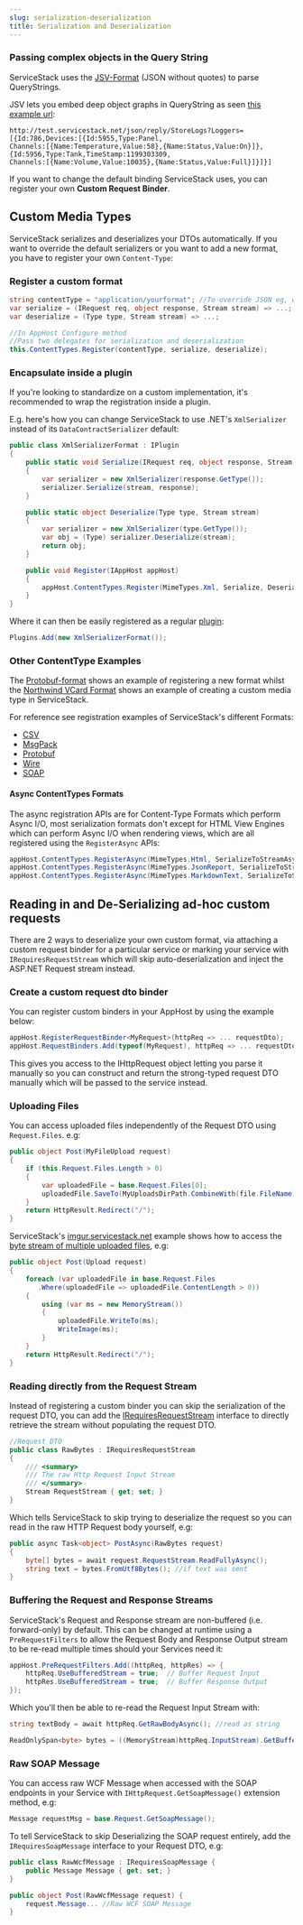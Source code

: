 ```yaml
---
slug: serialization-deserialization
title: Serialization and Deserialization
---
```


### Passing complex objects in the Query String

ServiceStack uses the [JSV-Format](/jsv-format) (JSON without quotes) to parse QueryStrings.

JSV lets you embed deep object graphs in QueryString as seen [this example url](http://test.servicestack.net/json/reply/StoreLogs?Loggers=%5B%7BId:786,Devices:%5B%7BId:5955,Type:Panel,TimeStamp:1199303309,Channels:%5B%7BName:Temperature,Value:58%7D,%7BName:Status,Value:On%7D%5D%7D,%7BId:5956,Type:Tank,TimeStamp:1199303309,Channels:%5B%7BName:Volume,Value:10035%7D,%7BName:Status,Value:Full%7D%5D%7D%5D%7D%5D):

```
http://test.servicestack.net/json/reply/StoreLogs?Loggers=[{Id:786,Devices:[{Id:5955,Type:Panel,
Channels:[{Name:Temperature,Value:58},{Name:Status,Value:On}]},
{Id:5956,Type:Tank,TimeStamp:1199303309,
Channels:[{Name:Volume,Value:10035},{Name:Status,Value:Full}]}]}]
```

If you want to change the default binding ServiceStack uses, you can register your own **Custom Request Binder**.

## Custom Media Types

ServiceStack serializes and deserializes your DTOs automatically. If you want to override the default serializers or you want to add a new format, you have to register your own `Content-Type`:

### Register a custom format

```csharp
string contentType = "application/yourformat"; //To override JSON eg, write "application/json"
var serialize = (IRequest req, object response, Stream stream) => ...;
var deserialize = (Type type, Stream stream) => ...;

//In AppHost Configure method
//Pass two delegates for serialization and deserialization
this.ContentTypes.Register(contentType, serialize, deserialize);	
```

### Encapsulate inside a plugin

If you're looking to standardize on a custom implementation, it's recommended to wrap the registration inside a plugin.

E.g. here's how you can change ServiceStack to use .NET's `XmlSerializer` instead of its `DataContractSerializer` default:

```csharp
public class XmlSerializerFormat : IPlugin
{
    public static void Serialize(IRequest req, object response, Stream stream)
    {
        var serializer = new XmlSerializer(response.GetType());
        serializer.Serialize(stream, response);
    }

    public static object Deserialize(Type type, Stream stream)
    {
        var serializer = new XmlSerializer(type.GetType());
        var obj = (Type) serializer.Deserialize(stream);
        return obj;
    }

    public void Register(IAppHost appHost)
    {
        appHost.ContentTypes.Register(MimeTypes.Xml, Serialize, Deserialize);
    }
}
```

Where it can then be easily registered as a regular [plugin](/plugins):

```csharp
Plugins.Add(new XmlSerializerFormat());
```

### Other ContentType Examples

The [Protobuf-format](/protobuf-format) shows an example of registering a new format whilst the [Northwind VCard Format](http://northwind.netcore.io/vcard-format.htm) shows an example of creating a custom media type in ServiceStack.

For reference see registration examples of ServiceStack's different Formats:

 - [CSV](https://github.com/ServiceStack/ServiceStack/blob/master/src/ServiceStack/Formats/CsvFormat.cs)
 - [MsgPack](https://github.com/ServiceStack/ServiceStack/blob/6e584877125fa0750db10700a6f1a271a7ef918a/src/ServiceStack.MsgPack/MsgPackFormat.cs#L67)
 - [Protobuf](https://github.com/ServiceStack/ServiceStack/blob/6e584877125fa0750db10700a6f1a271a7ef918a/src/ServiceStack.ProtoBuf/ProtoBufFormat.cs#L12)
 - [Wire](https://github.com/ServiceStack/ServiceStack/blob/6e584877125fa0750db10700a6f1a271a7ef918a/src/ServiceStack.Wire/WireServiceClient.cs#L64)
 - [SOAP](https://github.com/ServiceStack/ServiceStack/blob/6e584877125fa0750db10700a6f1a271a7ef918a/src/ServiceStack/Formats/SoapFormat.cs#L29)

#### Async ContentTypes Formats

The async registration APIs are for Content-Type Formats which perform Async I/O, most serialization formats don't except for HTML View Engines which can perform Async I/O when rendering views, which are all registered using the `RegisterAsync` APIs:

```csharp
appHost.ContentTypes.RegisterAsync(MimeTypes.Html, SerializeToStreamAsync, null);
appHost.ContentTypes.RegisterAsync(MimeTypes.JsonReport, SerializeToStreamAsync, null);
appHost.ContentTypes.RegisterAsync(MimeTypes.MarkdownText, SerializeToStreamAsync, null);
```

## Reading in and De-Serializing ad-hoc custom requests

There are 2 ways to deserialize your own custom format, via attaching a custom request binder for a particular service or marking your service with `IRequiresRequestStream` which will skip auto-deserialization and inject the ASP.NET Request stream instead.

### Create a custom request dto binder

You can register custom binders in your AppHost by using the example below:

```cs
appHost.RegisterRequestBinder<MyRequest>(httpReq => ... requestDto);      // or:
appHost.RequestBinders.Add(typeof(MyRequest), httpReq => ... requestDto);
```

This gives you access to the IHttpRequest object letting you parse it manually so you can construct and return the strong-typed request DTO manually which will be passed to the service instead.

### Uploading Files

You can access uploaded files independently of the Request DTO using `Request.Files`. e.g:

```csharp
public object Post(MyFileUpload request)
{
    if (this.Request.Files.Length > 0)
    {
        var uploadedFile = base.Request.Files[0];
        uploadedFile.SaveTo(MyUploadsDirPath.CombineWith(file.FileName));
    }
    return HttpResult.Redirect("/");
}
```

ServiceStack's [imgur.servicestack.net](http://imgur.servicestack.net) example shows how to access the [byte stream of multiple uploaded files](https://github.com/ServiceStackApps/Imgur/blob/master/src/Imgur/Global.asax.cs#L62), e.g:

```csharp
public object Post(Upload request)
{
    foreach (var uploadedFile in base.Request.Files
       .Where(uploadedFile => uploadedFile.ContentLength > 0))
    {
        using (var ms = new MemoryStream())
        {
            uploadedFile.WriteTo(ms);
            WriteImage(ms);
        }
    }
    return HttpResult.Redirect("/");
}
```

### Reading directly from the Request Stream

Instead of registering a custom binder you can skip the serialization of the request DTO, you can add the [IRequiresRequestStream](https://github.com/ServiceStack/ServiceStack/blob/master/src/ServiceStack.Interfaces/Web/IRequiresRequestStream.cs) interface to directly retrieve the stream without populating the request DTO.

```csharp
//Request DTO
public class RawBytes : IRequiresRequestStream
{
    /// <summary>
    /// The raw Http Request Input Stream
    /// </summary>
    Stream RequestStream { get; set; }
}
```

Which tells ServiceStack to skip trying to deserialize the request so you can read in the raw HTTP Request body yourself, e.g:

```csharp
public async Task<object> PostAsync(RawBytes request)
{
    byte[] bytes = await request.RequestStream.ReadFullyAsync();
    string text = bytes.FromUtf8Bytes(); //if text was sent
}
```

### Buffering the Request and Response Streams

ServiceStack's Request and Response stream are non-buffered (i.e. forward-only) by default. This can be changed at runtime using a `PreRequestFilters` to allow the Request Body and Response Output stream to be re-read multiple times should your Services need it:

```csharp
appHost.PreRequestFilters.Add((httpReq, httpRes) => {
    httpReq.UseBufferedStream = true;  // Buffer Request Input
    httpRes.UseBufferedStream = true;  // Buffer Response Output
});
```

Which you'll then be able to re-read the Request Input Stream with:

```csharp
string textBody = await httpReq.GetRawBodyAsync(); //read as string

ReadOnlySpan<byte> bytes = ((MemoryStream)httpReq.InputStream).GetBufferAsSpan(); //read as bytes
```

### Raw SOAP Message

You can access raw WCF Message when accessed with the SOAP endpoints in your Service with `IHttpRequest.GetSoapMessage()` extension method, e.g:

```csharp
Message requestMsg = base.Request.GetSoapMessage();
```

To tell ServiceStack to skip Deserializing the SOAP request entirely, add the `IRequiresSoapMessage` interface to your Request DTO, e.g:

```csharp
public class RawWcfMessage : IRequiresSoapMessage {
    public Message Message { get; set; }
}

public object Post(RawWcfMessage request) { 
    request.Message... //Raw WCF SOAP Message
}
```
